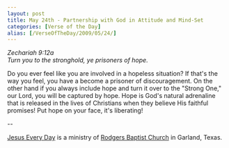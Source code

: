 ```yaml
---
layout: post
title: May 24th - Partnership with God in Attitude and Mind-Set
categories: [Verse of the Day]
alias: [/VerseOfTheDay/2009/05/24/]
---
```


_Zechariah 9:12a  
Turn you to the stronghold, ye prisoners of hope._

Do you ever feel like you are involved in a hopeless situation? If
that's the way you feel, you have a become a prisoner of
discouragement. On the other hand if you always include hope and turn
it over to the "Strong One," our Lord, you will be captured by hope.
Hope is God's natural adrenaline that is released in the lives of
Christians when they believe His faithful promises! Put hope on your
face, it's liberating!

 --

<a href=http://jesuseveryday.net>Jesus Every Day</a> is a ministry of <a href=http://rodgersbaptist.net>Rodgers Baptist Church</a> in Garland, Texas.
